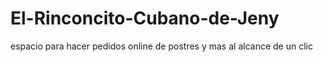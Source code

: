 # El-Rinconcito-Cubano-de-Jeny
espacio para hacer pedidos online de postres y mas al alcance de un clic

